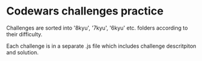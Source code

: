 # Codewars challenges practice

Challenges are sorted into '8kyu', '7kyu', '6kyu' etc. folders according to their difficulty.

Each challenge is in a separate .js file which includes challenge descritpiton and solution.
